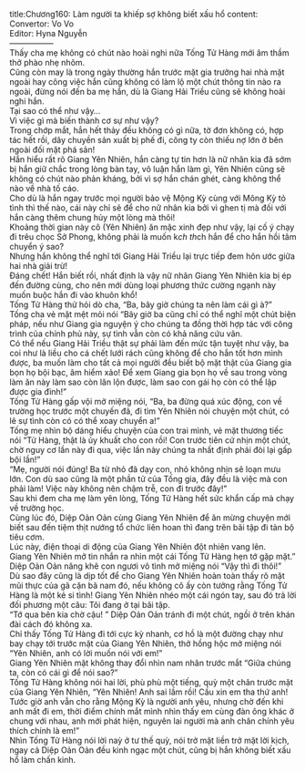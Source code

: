 title:Chương160: Làm người ta khiếp sợ không biết xấu hổ
content:
Convertor: Vo Vo<br>Editor: Hyna Nguyễn<br>—————–<br>Thấy cha mẹ không có chút nào hoài nghi nữa Tống Tử Hàng mới âm thầm thở phào nhẹ nhõm.<br>Cũng còn may là trong ngày thường hắn trước mặt gia trưởng hai nhà mặt ngoài hay công việc hắn cũng không có làm lộ một chút thông tin nào ra ngoài, đừng nói đến ba mẹ hắn, dù là Giang Hải Triều cũng sẽ không hoài nghi hắn.<br>Tại sao có thể như vậy…<br>Vì việc gì mà biến thành cơ sự như vậy?<br>Trong chớp mắt, hắn hết thảy đều không có gì nữa, tờ đơn không có, hợp tác hết rồi, dây chuyền sản xuất bị phế đi, công ty còn thiếu nợ lớn ở bên ngoài đối mặt phá sản!<br>Hắn hiểu rất rõ Giang Yên Nhiên, hắn càng tự tin hơn là nữ nhân kia đã sớm bị hắn giữ chắc trong lòng bàn tay, vô luận hắn làm gì, Yên Nhiên cũng sẽ không có chút nào phản kháng, bởi vì sợ hắn chán ghét, càng không thể nào về nhà tố cáo.<br>Cho dù là hắn ngay trước mọi người bảo vệ Mộng Kỳ cùng với Mông Kỳ tỏ tình thì thế nào, cái này chỉ sẽ để cho nữ nhân kia bởi vì ghen tị mà đối với hắn càng thêm chung hủy một lòng mà thôi!<br>Khoảng thời gian này cô (Yên Nhiên) ăn mặc xinh đẹp như vậy, lại cố ý chạy đi trêu chọc Sở Phong, không phải là muốn k*ch th*ch hắn để cho hắn hồi tâm chuyển ý sao?<br>Nhưng hắn không thể nghĩ tới Giang Hải Triều lại trực tiếp đem hôn ước giữa hai nhà giải trừ!<br>Đáng chết! Hắn biết rồi, nhất định là vậy nữ nhân Giang Yên Nhiên kia bị ép đến đường cùng, cho nên mới dùng loại phương thức cường ngạnh này muốn buộc hắn đi vào khuôn khổ!<br>Tống Tử Hàng thử hỏi dò cha, “Ba, bây giờ chúng ta nên làm cái gì à?”<br>Tống cha vẻ mặt mệt mỏi nói “Bây giờ ba cũng chỉ có thể nghĩ một chút biện pháp, nếu như Giang gia nguyện ý cho chúng ta đồng thời hợp tác với công trình của chính phủ này, sự tình vẫn còn có khả năng cứu vãn.<br>Có thể nếu Giang Hải Triều thật sự phải làm đến mức tận tuyệt như vậy, ba coi như là liều cho cá chết lưới rách cũng không để cho hắn tốt hơn mình được, ba muốn làm cho tất cả mọi người đều biết bộ mặt thật của Giang gia bọn họ bội bạc, âm hiểm xảo! Để xem Giang gia bọn họ về sau trong vòng làm ăn này làm sao còn lăn lộn được, làm sao con gái họ còn có thể lập được gia đình!”<br>Tống Tử Hàng gấp vội mở miệng nói, “Ba, ba đừng quá xúc động, con về trường học trước một chuyến đã, đi tìm Yên Nhiên nói chuyện một chút, có lẽ sự tình còn có có thể xoay chuyển a!”<br>Tống mẹ nhìn bộ dáng hiểu chuyện của con trai mình, vẻ mặt thương tiếc nói “Tử Hàng, thật là ủy khuất cho con rồi! Con trước tiên cứ nhịn một chút, chờ nguy cơ lần này đi qua, việc lần này chúng ta nhất định phải đòi lại gấp bội lần!”<br>“Mẹ, người nói đúng! Ba từ nhỏ đã dạy con, nhỏ không nhịn sẽ loạn mưu lớn. Con dù sao cũng là một phần tử của Tống gia, đây đều là việc mà con phải làm! Việc này không nên chậm trễ, con đi trước đây!”<br>Sau khi đem cha mẹ làm yên lòng, Tống Tử Hàng hết sức khẩn cấp mà chạy về trường học.<br>Cùng lúc đó, Diệp Oản Oản cùng Giang Yên Nhiên để ăn mừng chuyện mới biết sau đến tiệm thịt nướng tổ chức liên hoan thì đang trên bãi tập đi tản bộ tiêu cơm.<br>Lúc này, điện thoại di động của Giang Yên Nhiên đột nhiên vang lên.<br>Giang Yên Nhiên mở tin nhắn ra nhìn một cái Tống Tử Hàng hẹn tớ gặp mặt.”<br>Diệp Oản Oản nâng khẽ con ngươi vô tình mở miệng nói “Vậy thì đi thôi!”<br>Dù sao đây cũng là dịp tốt để cho Giang Yên Nhiên hoàn toàn thấy rõ mặt mũi thực của gã cặn bã nam đó, nếu không cô ấy còn tưởng rằng Tống Tử Hàng là một kẻ si tình! Giang Yên Nhiên nhéo một cái ngón tay, sau đó trả lời đối phương một câu: Tôi đang ở tại bãi tập.<br>“Tớ qua bên kia chờ cậu! ” Diệp Oản Oản tránh đi một chút, ngồi ở trên khán đài cách đó không xa.<br>Chỉ thấy Tống Tử Hàng đi tới cực kỳ nhanh, cơ hồ là một đường chạy như bay chạy tới trước mặt của Giang Yên Nhiên, thở hồng hộc mở miệng nói “Yên Nhiên, anh có lời muốn nói với em!”<br>Giang Yên Nhiên mặt không thay đổi nhìn nam nhân trước mắt “Giữa chúng ta, còn có cái gì để nói sao?”<br>Tống Tử Hàng không nói hai lời, phù phù một tiếng, quỳ một chân trước mặt của Giang Yên Nhiên, “Yên Nhiên! Anh sai lầm rồi! Cầu xin em tha thứ anh! Tước giờ anh vẫn cho rằng Mộng Kỳ là người anh yêu, nhưng chờ đến khi anh mất đi em, thời điểm chính mắt mình nhìn thấy em cùng đàn ông khác ở chung với nhau, anh mới phát hiện, nguyên lai người mà anh chân chính yêu thích chính là em!”<br>Nhìn Tống Tử Hàng nói lời naỳ ở tư thế quỳ, nói trở mặt liền trở mặt lời kịch, ngay cả Diệp Oản Oản đều kinh ngạc một chút, cũng bị hắn không biết xấu hổ làm chấn kinh.